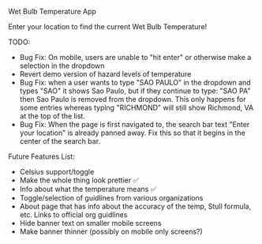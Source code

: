 Wet Bulb Temperature App

Enter your location to find the current Wet Bulb Temperature! 

TODO:

- Bug Fix: On mobile, users are unable to "hit enter" or otherwise make a selection in the dropdown
- Revert demo version of hazard levels of temperature
- Bug Fix: when a user wants to type "SAO PAULO" in the dropdown and types "SAO" it shows Sao Paulo, but if they continue to type: "SAO PA" then Sao Paulo is removed from the dropdown. This only happens for some entries whereas typing "RICHMOND" will still show Richmond, VA at the top of the list. 
- Bug Fix: When the page is first navigated to, the search bar text "Enter your location" is already panned away. Fix this so that it begins in the center of the search bar. 

Future Features List:

- Celsius support/toggle
- Make the whole thing look prettier ✅
- Info about what the temperature means ✅
- Toggle/selection of guidlines from various organizations
- About page that has info about the accuracy of the temp, Stull formula, etc. Links to official org guidlines
- Hide banner text on smaller mobile screens
- Make banner thinner (possibly on mobile only screens?)
